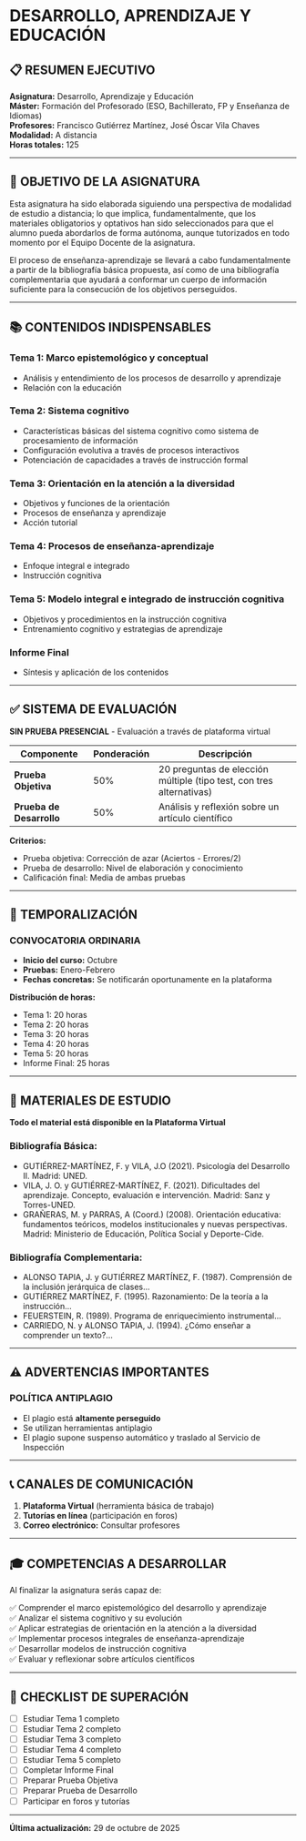 <!-- cSpell:language es,es-ES -->

# DESARROLLO, APRENDIZAJE Y EDUCACIÓN

## 📋 RESUMEN EJECUTIVO

**Asignatura:** Desarrollo, Aprendizaje y Educación  
**Máster:** Formación del Profesorado (ESO, Bachillerato, FP y Enseñanza de Idiomas)  
**Profesores:** Francisco Gutiérrez Martínez, José Óscar Vila Chaves  
**Modalidad:** A distancia  
**Horas totales:** 125  

---

## 🎯 OBJETIVO DE LA ASIGNATURA

Esta asignatura ha sido elaborada siguiendo una perspectiva de modalidad de estudio a distancia; lo que implica, fundamentalmente, que los materiales obligatorios y optativos han sido seleccionados para que el alumno pueda abordarlos de forma autónoma, aunque tutorizados en todo momento por el Equipo Docente de la asignatura.

El proceso de enseñanza-aprendizaje se llevará a cabo fundamentalmente a partir de la bibliografía básica propuesta, así como de una bibliografía complementaria que ayudará a conformar un cuerpo de información suficiente para la consecución de los objetivos perseguidos.

---

## 📚 CONTENIDOS INDISPENSABLES

### Tema 1: Marco epistemológico y conceptual
- Análisis y entendimiento de los procesos de desarrollo y aprendizaje
- Relación con la educación

### Tema 2: Sistema cognitivo
- Características básicas del sistema cognitivo como sistema de procesamiento de información
- Configuración evolutiva a través de procesos interactivos
- Potenciación de capacidades a través de instrucción formal

### Tema 3: Orientación en la atención a la diversidad
- Objetivos y funciones de la orientación
- Procesos de enseñanza y aprendizaje
- Acción tutorial

### Tema 4: Procesos de enseñanza-aprendizaje
- Enfoque integral e integrado
- Instrucción cognitiva

### Tema 5: Modelo integral e integrado de instrucción cognitiva
- Objetivos y procedimientos en la instrucción cognitiva
- Entrenamiento cognitivo y estrategias de aprendizaje

### Informe Final
- Síntesis y aplicación de los contenidos

---

## ✅ SISTEMA DE EVALUACIÓN

**SIN PRUEBA PRESENCIAL** - Evaluación a través de plataforma virtual

| Componente | Ponderación | Descripción |
|------------|-------------|-------------|
| **Prueba Objetiva** | 50% | 20 preguntas de elección múltiple (tipo test, con tres alternativas) |
| **Prueba de Desarrollo** | 50% | Análisis y reflexión sobre un artículo científico |

**Criterios:**
- Prueba objetiva: Corrección de azar (Aciertos - Errores/2)
- Prueba de desarrollo: Nivel de elaboración y conocimiento
- Calificación final: Media de ambas pruebas

---

## 📅 TEMPORALIZACIÓN

### **CONVOCATORIA ORDINARIA**
- **Inicio del curso:** Octubre
- **Pruebas:** Enero-Febrero
- **Fechas concretas:** Se notificarán oportunamente en la plataforma

**Distribución de horas:**
- Tema 1: 20 horas
- Tema 2: 20 horas
- Tema 3: 20 horas
- Tema 4: 20 horas
- Tema 5: 20 horas
- Informe Final: 25 horas

---

## 📖 MATERIALES DE ESTUDIO

**Todo el material está disponible en la Plataforma Virtual**

### Bibliografía Básica:
- GUTIÉRREZ-MARTÍNEZ, F. y VILA, J.O (2021). Psicología del Desarrollo II. Madrid: UNED.
- VILA, J. O. y GUTIÉRREZ-MARTÍNEZ, F. (2021). Dificultades del aprendizaje. Concepto, evaluación e intervención. Madrid: Sanz y Torres-UNED.
- GRAÑERAS, M. y PARRAS, A (Coord.) (2008). Orientación educativa: fundamentos teóricos, modelos institucionales y nuevas perspectivas. Madrid: Ministerio de Educación, Política Social y Deporte-Cide.

### Bibliografía Complementaria:
- ALONSO TAPIA, J. y GUTIÉRREZ MARTÍNEZ, F. (1987). Comprensión de la inclusión jerárquica de clases...
- GUTIÉRREZ MARTÍNEZ, F. (1995). Razonamiento: De la teoría a la instrucción...
- FEUERSTEIN, R. (1989). Programa de enriquecimiento instrumental...
- CARRIEDO, N. y ALONSO TAPIA, J. (1994). ¿Cómo enseñar a comprender un texto?...

---

## ⚠️ ADVERTENCIAS IMPORTANTES

### **POLÍTICA ANTIPLAGIO**
- El plagio está **altamente perseguido**
- Se utilizan herramientas antiplagio
- El plagio supone suspenso automático y traslado al Servicio de Inspección

---

## 📞 CANALES DE COMUNICACIÓN

1. **Plataforma Virtual** (herramienta básica de trabajo)
2. **Tutorías en línea** (participación en foros)
3. **Correo electrónico:** Consultar profesores

---

## 🎓 COMPETENCIAS A DESARROLLAR

Al finalizar la asignatura serás capaz de:

✅ Comprender el marco epistemológico del desarrollo y aprendizaje  
✅ Analizar el sistema cognitivo y su evolución  
✅ Aplicar estrategias de orientación en la atención a la diversidad  
✅ Implementar procesos integrales de enseñanza-aprendizaje  
✅ Desarrollar modelos de instrucción cognitiva  
✅ Evaluar y reflexionar sobre artículos científicos  

---

## 📝 CHECKLIST DE SUPERACIÓN

- [ ] Estudiar Tema 1 completo
- [ ] Estudiar Tema 2 completo
- [ ] Estudiar Tema 3 completo
- [ ] Estudiar Tema 4 completo
- [ ] Estudiar Tema 5 completo
- [ ] Completar Informe Final
- [ ] Preparar Prueba Objetiva
- [ ] Preparar Prueba de Desarrollo
- [ ] Participar en foros y tutorías

---

**Última actualización:** 29 de octubre de 2025